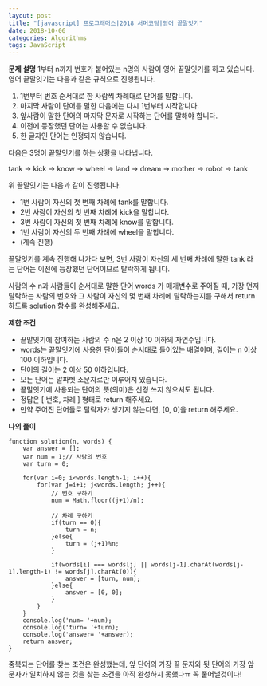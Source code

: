 ```yaml
---
layout: post
title: "[javascript] 프로그래머스|2018 서머코딩|영어 끝말잇기"
date: 2018-10-06
categories: Algorithms
tags: JavaScript
---
```

**문제 설명**
1부터 n까지 번호가 붙어있는 n명의 사람이 영어 끝말잇기를 하고 있습니다. 영어 끝말잇기는 다음과 같은 규칙으로 진행됩니다.

1. 1번부터 번호 순서대로 한 사람씩 차례대로 단어를 말합니다.
2. 마지막 사람이 단어를 말한 다음에는 다시 1번부터 시작합니다.
3. 앞사람이 말한 단어의 마지막 문자로 시작하는 단어를 말해야 합니다.
4. 이전에 등장했던 단어는 사용할 수 없습니다.
5. 한 글자인 단어는 인정되지 않습니다.

다음은 3명이 끝말잇기를 하는 상황을 나타냅니다.

tank → kick → know → wheel → land → dream → mother → robot → tank

위 끝말잇기는 다음과 같이 진행됩니다.

- 1번 사람이 자신의 첫 번째 차례에 tank를 말합니다.
- 2번 사람이 자신의 첫 번째 차례에 kick을 말합니다.
- 3번 사람이 자신의 첫 번째 차례에 know를 말합니다.
- 1번 사람이 자신의 두 번째 차례에 wheel을 말합니다.
- (계속 진행)

끝말잇기를 계속 진행해 나가다 보면, 3번 사람이 자신의 세 번째 차례에 말한 tank 라는 단어는 이전에 등장했던 단어이므로 탈락하게 됩니다.

사람의 수 n과 사람들이 순서대로 말한 단어 words 가 매개변수로 주어질 때, 가장 먼저 탈락하는 사람의 번호와 그 사람이 자신의 몇 번째 차례에 탈락하는지를 구해서 return 하도록 solution 함수를 완성해주세요.

**제한 조건**
- 끝말잇기에 참여하는 사람의 수 n은 2 이상 10 이하의 자연수입니다.
- words는 끝말잇기에 사용한 단어들이 순서대로 들어있는 배열이며, 길이는 n 이상 100 이하입니다.
- 단어의 길이는 2 이상 50 이하입니다.
- 모든 단어는 알파벳 소문자로만 이루어져 있습니다.
- 끝말잇기에 사용되는 단어의 뜻(의미)은 신경 쓰지 않으셔도 됩니다.
- 정답은 [ 번호, 차례 ] 형태로 return 해주세요.
- 만약 주어진 단어들로 탈락자가 생기지 않는다면, [0, 0]을 return 해주세요.

**나의 풀이**
~~~
function solution(n, words) {
    var answer = [];
    var num = 1;// 사람의 번호
    var turn = 0;

    for(var i=0; i<words.length-1; i++){
        for(var j=i+1; j<words.length; j++){
            // 번호 구하기
            num = Math.floor((j+1)/n);

            // 차례 구하기
            if(turn == 0){
                turn = n;
            }else{
                turn = (j+1)%n;
            }

            if(words[i] === words[j] || words[j-1].charAt(words[j-1].length-1) != words[j].charAt(0)){
                answer = [turn, num];
            }else{
                answer = [0, 0];
            }
        }
    }
    console.log('num= '+num);
    console.log('turn= '+turn);
    console.log('answer= '+answer);
    return answer;
}
~~~

중복되는 단어를 찾는 조건은 완성했는데, 앞 단어의 가장 끝 문자와 뒷 단어의 가장 앞 문자가 일치하지 않는 것을 찾는 조건을 아직 완성하지 못했다ㅠ 꼭 풀어낼것이다!
